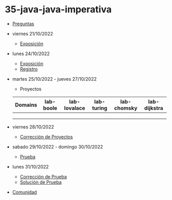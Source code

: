 # 35-java-java-imperativa

- [Preguntas](https://escuela.it/master-programacion-diseno-software)
- viernes 21/10/2022
  - [Exposición](https://escuela.it/master-programacion-diseno-software)
- lunes 24/10/2022
  - [Exposición](https://escuela.it/master-programacion-diseno-software)
  - [Registro](https://forms.gle/eQwyyziLswAHrFKQ8)
- martes 25/10/2022 - jueves 27/10/2022
  - Proyectos
  
  |Domains|lab-boole|lab-lovalace|lab-turing|lab-chomsky|lab-dijkstra|
  |-------|---------|------------|----------|-----------|--------------|
  |       |         |            |          |           |              |
  |       |         |            |          |           |              |
  |       |         |            |          |           |              |
- viernes 28/10/2022
  - [Corrección de Proyectos](https://escuela.it/master-programacion-diseno-software)
- sabado 29/10/2022 - domingo 30/10/2022
  - [Prueba](https://forms.gle/nSm6s6cshyhgAQ2J7)
- lunes 31/10/2022
  - [Corrección de Prueba](https://escuela.it/master-programacion-diseno-software)
  - [Solución de Prueba](https://docs.google.com/spreadsheets/d/1Uwtqa5VdD5wK2X7eLgkS6_th16aPnsW8pa5Ft2TyLPo/edit#gid=0)
- [Comunidad](https://app.slack.com/client/T02S3KYD464/C02TYRQQLMS)


